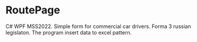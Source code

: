 # RoutePage
C# WPF MSS2022. Simple form for commercial car drivers. Forma 3 russian legislaton.  The program insert data to excel pattern.
